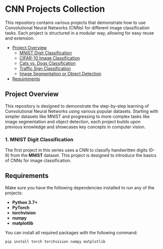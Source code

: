 # CNN Projects Collection

This repository contains various projects that demonstrate how to use Convolutional Neural Networks (CNNs) for different image classification tasks. Each project is structured in a modular way, allowing for easy reuse and extension.


- [Project Overview](#project-overview)
  - [MNIST Digit Classification](#1-mnist-digit-classification)
  - [CIFAR-10 Image Classification](#cifar-10-image-classification)
  - [Cats vs. Dogs Classification](#cats-vs-dogs-classification)
  - [Traffic Sign Classification](#traffic-sign-classification)
  - [Image Segmentation or Object Detection](#image-segmentation-or-object-detection)
- [Requirements](#requirements)
    

## Project Overview

This repository is designed to demonstrate the step-by-step learning of Convolutional Neural Networks using various popular datasets. Starting with simpler datasets like MNIST and progressing to more complex tasks like image segmentation and object detection, each project builds upon previous knowledge and showcases key concepts in computer vision.

### 1. MNIST Digit Classification

The first project in this series uses a CNN to classify handwritten digits (0-9) from the **MNIST** dataset. This project is designed to introduce the basics of CNNs for image classification.

## Requirements

Make sure you have the following dependencies installed to run any of the projects:

- **Python 3.7+**
- **PyTorch**
- **torchvision**
- **numpy**
- **matplotlib**

You can install all required packages with the following command:


``` bash
pip install torch torchvision numpy matplotlib

